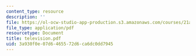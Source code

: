```yaml
---
content_type: resource
description: ''
file: https://ol-ocw-studio-app-production.s3.amazonaws.com/courses/21a-212-myth-ritual-and-symbolism-spring-2004/3a930f0e07d6465572d6ca6dc0dd7945_television.pdf
file_type: application/pdf
resourcetype: Document
title: television.pdf
uid: 3a930f0e-07d6-4655-72d6-ca6dc0dd7945
---
```

